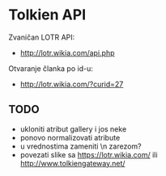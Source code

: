 # Tolkien API

Zvaničan LOTR API:
- http://lotr.wikia.com/api.php

Otvaranje članka po id-u:
- http://lotr.wikia.com/?curid=27

## TODO

- ukloniti atribut gallery i jos neke
- ponovo normalizovati atribute
- u vrednostima zameniti \n zarezom?
- povezati slike sa https://lotr.wikia.com/ ili http://www.tolkiengateway.net/
